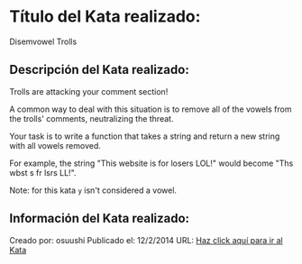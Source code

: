 # Título del Kata realizado:
Disemvowel Trolls

## Descripción del Kata realizado:
Trolls are attacking your comment section!

A common way to deal with this situation is to remove all of the vowels from the trolls' comments, neutralizing the threat.

Your task is to write a function that takes a string and return a new string with all vowels removed.

For example, the string "This website is for losers LOL!" would become "Ths wbst s fr lsrs LL!".

Note: for this kata `y` isn't considered a vowel.


## Información del Kata realizado:
Creado por: osuushi
Publicado el: 12/2/2014
URL: [Haz click aquí para ir al Kata](https://www.codewars.com/kata/52fba66badcd10859f00097e)